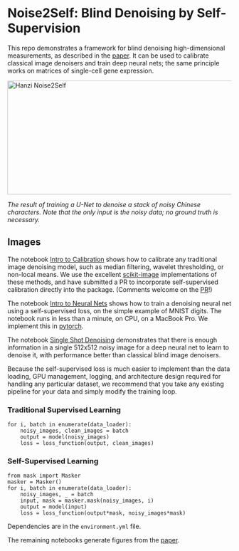 # Noise2Self: Blind Denoising by Self-Supervision

This repo demonstrates a framework for blind denoising high-dimensional measurements,
as described in the [paper](https://arxiv.org/abs/1901.11365). It can be used to calibrate 
classical image denoisers and train deep neural nets; 
the same principle works on matrices of single-cell gene expression.

<img src="https://github.com/czbiohub/noise2self/blob/master/figs/hanzi_movie.gif" width="512" height="256" title="Hanzi Noise2Self">

*The result of training a U-Net to denoise a stack of noisy Chinese characters. Note that the only input is the noisy data; no ground truth is necessary.*

## Images

The notebook [Intro to Calibration](notebooks/Intro%20to%20Calibration.ipynb) shows how to calibrate any traditional image denoising model, such as median filtering, wavelet thresholding, or non-local means. We use the excellent [scikit-image](www.scikit-image.org) implementations of these methods, and have submitted a PR to incorporate self-supervised calibration directly into the package. (Comments welcome on the [PR](https://github.com/scikit-image/scikit-image/pull/3824)!)

The notebook [Intro to Neural Nets](notebooks/Intro%20to%20Neural%20Nets.ipynb) shows how to train a denoising neural net using a self-supervised loss, on the simple example of MNIST digits. The notebook runs in less than a minute, on CPU, on a MacBook Pro. We implement this in [pytorch](www.pytorch.org).

The notebook [Single Shot Denoising](notebooks/Single-Shot%20Denoising.ipynb) demonstrates that there is enough information in a single 512x512 noisy image for a deep neural net to learn to denoise it, with performance better than classical blind image denoisers.

Because the self-supervised loss is much easier to implement than the data loading, GPU management, logging, and architecture design required for handling any particular dataset, we recommend that you take any existing pipeline for your data and simply modify the training loop.

### Traditional Supervised Learning

```
for i, batch in enumerate(data_loader):
    noisy_images, clean_images = batch
    output = model(noisy_images)
    loss = loss_function(output, clean_images)
```

### Self-Supervised Learning

```
from mask import Masker
masker = Masker()
for i, batch in enumerate(data_loader):
    noisy_images, _ = batch
    input, mask = masker.mask(noisy_images, i)
    output = model(input)
    loss = loss_function(output*mask, noisy_images*mask)
```

Dependencies are in the `environment.yml` file.

The remaining notebooks generate figures from the [paper](https://arxiv.org/abs/1901.11365).




